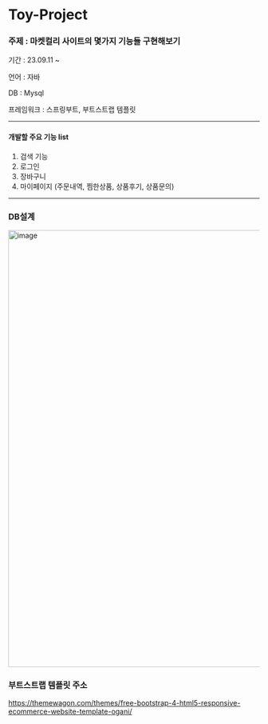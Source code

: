 # Toy-Project

### 주제 : 마켓컬리 사이트의 몇가지 기능들 구현해보기


기간 : 23.09.11 ~


언어 : 자바


DB : Mysql


프레임워크 : 스프링부트, 부트스트랩 템플릿


---


#### 개발할 주요 기능 list
1. 검색 기능
2. 로그인
3. 장바구니
4. 마이페이지 (주문내역, 찜한상품, 상품후기, 상품문의)
   



---

### DB설계
<img width="874" alt="image" src="https://github.com/kimseryeong/Toy-Project/assets/106288108/fc59f661-47e9-4058-a8cb-43e91e5d451e">


### 부트스트랩 템플릿 주소
https://themewagon.com/themes/free-bootstrap-4-html5-responsive-ecommerce-website-template-ogani/
